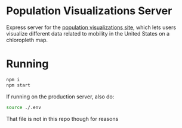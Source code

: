 # Population Visualizations Server
Express server for the
[population visualizations site](http://population.blackmarket.services),
which lets users visualize different data related to mobility in the United
States on a chloropleth map.

# Running
```bash
npm i
npm start
```

If running on the production server, also do:
```bash
source ./.env
```
That file is not in this repo though for reasons
